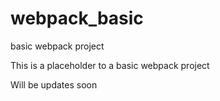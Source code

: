 # webpack_basic
basic webpack project

This is a placeholder to a basic webpack project

Will be updates soon
